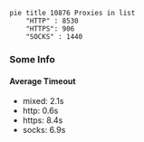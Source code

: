 
```mermaid
pie title 10876 Proxies in list
    "HTTP" : 8530
    "HTTPS": 906
    "SOCKS" : 1440
```

### Some Info
#### Average Timeout

- mixed: 2.1s
- http: 0.6s
- https: 8.4s
- socks: 6.9s